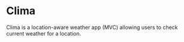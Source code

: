 # Clima
Clima is a location-aware weather app (MVC) allowing users to check current weather for a location.

